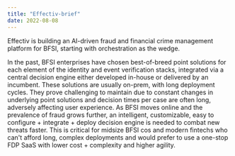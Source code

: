 ```yaml
---
title: "Effectiv-brief"
date: 2022-08-08
---
```



Effectiv is building an AI-driven fraud and financial crime management platform for BFSI, starting with orchestration as the wedge.

In the past, BFSI enterprises have chosen best-of-breed point solutions for each element of the identity and event verification stacks, integrated via a central decision engine either developed in-house or delivered by an incumbent. These solutions are usually on-prem, with long deployment cycles. They prove challenging to maintain due to constant changes in underlying point solutions and decision times per case are often long, adversely affecting user experience. As BFSI moves online and the prevalence of fraud grows further, an intelligent, customizable, easy to configure + integrate + deploy decision engine is needed to combat new threats faster. This is critical for midsize BFSI cos and modern fintechs who can't afford long, complex deployments and would prefer to use a one-stop FDP SaaS with lower cost + complexity and higher agility.
